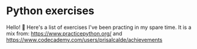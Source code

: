 # Python exercises
Hello! 🐍
Here's a list of exercises I've been practing in my spare time. 
It is a mix from:
https://www.practicepython.org/ 
and 
https://www.codecademy.com/users/prisalcalde/achievements
